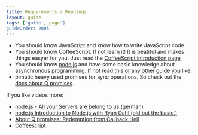 ```yaml
---
title: Requirements / Readings
layout: guide
tags: ['guide', page']
guideOrder: 2005
---
```


 * You should know JavaScript and know how to write JavaScript code.
 * You should know CoffeeScript. If not learn it! It is beatiful and makes things easyer for you. 
   Just read the [CoffeeScript introduction page](http://coffeescript.org/)
 * You should know [node.js](http://nodejs.org/) and have some basic knowledge about asynchronous 
   programming. If not read [this or any other guide you like](http://blog.modulus.io/absolute-beginners-guide-to-nodejs).
 * pimatic heavy used promises for aync operations. So check out the 
   [docs about Q promises](https://github.com/kriskowal/q).

If you like videos more:

 * [node.js - All your Servers are belong to us (german)](http://www.youtube.com/watch?v=tw-FjmuzlVc) 
 * [node.js Introduction to Node.js with Ryan Dahl (old but the basic.)](http://www.youtube.com/watch?v=jo_B4LTHi3I)
 * [About Q promises: Redemption from Callback Hell](http://www.youtube.com/watch?v=hf1T_AONQJU)
 * [Coffeescript](http://www.youtube.com/watch?v=qR5p5s8CMBQ)
